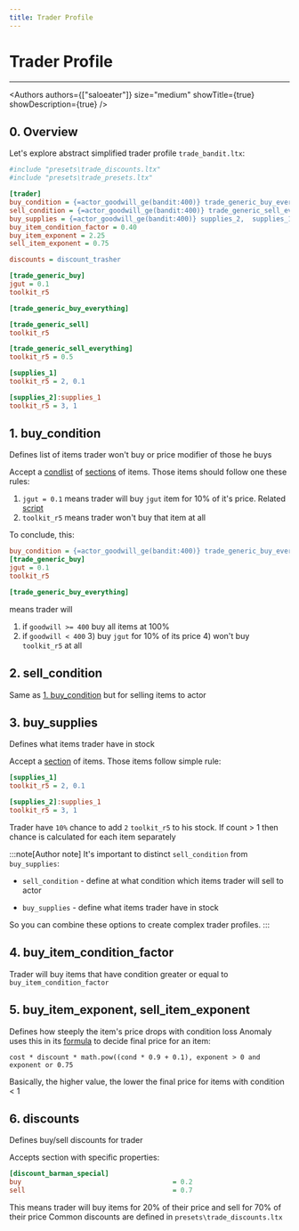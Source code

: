 ```yaml
---
title: Trader Profile
---
```


# Trader Profile

___

<Authors
  authors={["saloeater"]}
  size="medium"
  showTitle={true}
  showDescription={true}
/>

## 0. Overview

Let's explore abstract simplified trader profile `trade_bandit.ltx`:

```ini title="..\configs\items\trade\trade_bandit.ltx"
#include "presets\trade_discounts.ltx"
#include "presets\trade_presets.ltx"

[trader]
buy_condition = {=actor_goodwill_ge(bandit:400)} trade_generic_buy_everything, trade_generic_buy
sell_condition = {=actor_goodwill_ge(bandit:400)} trade_generic_sell_everything, trade_generic_sell
buy_supplies = {=actor_goodwill_ge(bandit:400)} supplies_2,  supplies_1
buy_item_condition_factor = 0.40
buy_item_exponent = 2.25
sell_item_exponent = 0.75

discounts = discount_trasher

[trade_generic_buy]
jgut = 0.1
toolkit_r5

[trade_generic_buy_everything]

[trade_generic_sell]
toolkit_r5

[trade_generic_sell_everything]
toolkit_r5 = 0.5

[supplies_1]
toolkit_r5 = 2, 0.1

[supplies_2]:supplies_1
toolkit_r5 = 3, 1
```

## 1. buy_condition

Defines list of items trader won't buy or price modifier of those he buys

Accept a [condlist](../../../../tutorials/configs/condlists.md) of [sections](../../structure-of-files.md) of items. Those items should follow one these rules:

1. `jgut = 0.1` means trader will buy `jgut` item for 10% of it's price. Related [script](https://github.com/Tosox/STALKER-Anomaly-gamedata/blob/v1.5.2/gamedata/scripts/utils_item.script#L983)
2. `toolkit_r5` means trader won't buy that item at all

To conclude, this:

```ini
buy_condition = {=actor_goodwill_ge(bandit:400)} trade_generic_buy_everything, trade_generic_buy
[trade_generic_buy]
jgut = 0.1
toolkit_r5

[trade_generic_buy_everything]
```

means trader will

1) if `goodwill >= 400` buy all items at 100%
2) if `goodwill < 400`
   3) buy `jgut` for 10% of its price
   4) won't buy `toolkit_r5` at all

## 2. sell_condition

Same as [1. buy_condition](#1-buy_condition) but for selling items to actor

## 3. buy_supplies

Defines what items trader have in stock

Accept a [section](../../structure-of-files.md) of items.
Those items follow simple rule:

```ini
[supplies_1]
toolkit_r5 = 2, 0.1

[supplies_2]:supplies_1
toolkit_r5 = 3, 1
```

Trader have `10%` chance to add `2` `toolkit_r5` to his stock.
If count > 1 then chance is calculated for each item separately

:::note[Author note]
It's important to distinct `sell_condition` from `buy_supplies`:

- `sell_condition` - define at what condition which items trader will sell to actor

- `buy_supplies` - define what items trader have in stock

So you can combine these options to create complex trader profiles.
:::

## 4. buy_item_condition_factor

Trader will buy items that have condition greater or equal to `buy_item_condition_factor`

## 5. buy_item_exponent, sell_item_exponent

Defines how steeply the item's price drops with condition loss
Anomaly uses this in its [formula](https://github.com/Tosox/STALKER-Anomaly-gamedata/blob/v1.5.2/gamedata/scripts/utils_item.script#L1011) to decide final price for an item:

`cost * discount * math.pow((cond * 0.9 + 0.1), exponent > 0 and exponent or 0.75`

Basically, the higher value, the lower the final price for items with condition < 1

## 6. discounts

Defines buy/sell discounts for trader

Accepts section with specific properties:

```ini
[discount_barman_special]
buy                                      = 0.2
sell                                     = 0.7
```

This means trader will buy items for 20% of their price and sell for 70% of their price
Common discounts are defined in `presets\trade_discounts.ltx`
